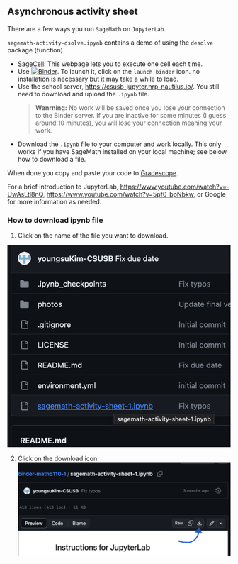 Asynchronous activity sheet 
---
There are a few ways you run ``SageMath`` on ``JupyterLab``.

`sagemath-activity-dsolve.ipynb` contains a demo of using the `desolve` package (function).

* [SageCell](https://sagecell.sagemath.org/): This webpage lets you to execute one cell each time. 
* Use [![Binder](https://mybinder.org/badge_logo.svg)](https://mybinder.org/v2/gh/youngsuKim-CSUSB/binder-math2270-math4270.git/HEAD). To launch it, click on the ``launch binder`` icon. no installation is necessary but it may take a while to load. 
* Use the school server, https://csusb-jupyter.nrp-nautilus.io/. You still need to download and upload the ``.ipynb`` file. 
    > **Wanrning:** No work will be saved once you lose your connection to the Binder server. If you are inactive for some minutes (I guess around 10 minutes), you will lose your connection meaning your work. 
* Download the ``.ipynb`` file to your computer and work locally. This only works if you have SageMath installed on your local machine; see below how to download a file. 

When done you copy and paste your code to [Gradescope](). 

For a brief introduction to JupyterLab, https://www.youtube.com/watch?v=-UwAsLtl8nQ, https://www.youtube.com/watch?v=5pf0_bpNbkw, or Google for more information as needed. 

### How to download ipynb file

1. Click on the name of the file you want to download.

![click](./photos/click_on_file_name.png)

2. Click on the download icon
![download](./photos/download_icon.png)
